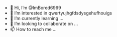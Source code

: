 - 👋 Hi, I’m @ImBored6969
- 👀 I’m interested in qwertyujhgfdsdysgehufhouigs
- 🌱 I’m currently learning ...
- 💞️ I’m looking to collaborate on ...
- 📫 How to reach me ...

<!---
ImBored6969/ImBored6969 is a ✨ special ✨ repository because its `README.md` (this file) appears on your GitHub profile.
You can click the Preview link to take a look at your changes.
--->
